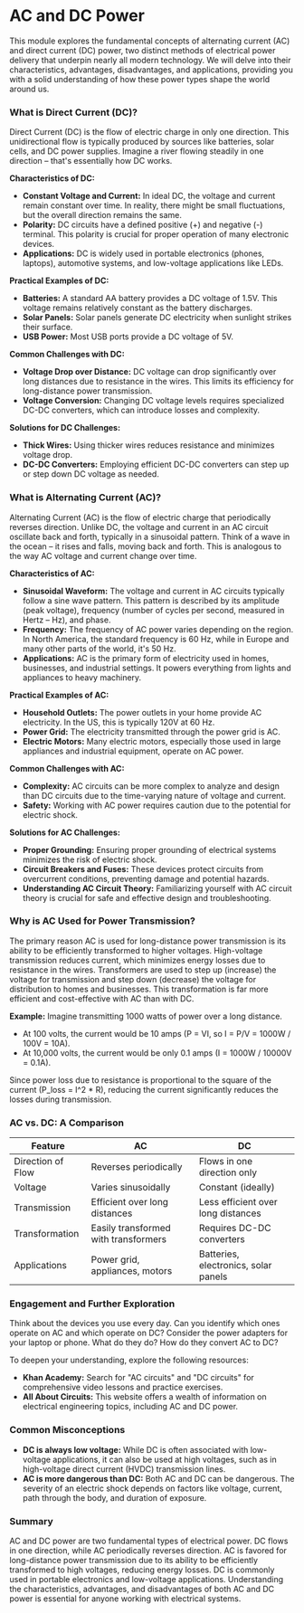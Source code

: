 # AC and DC Power

This module explores the fundamental concepts of alternating current (AC) and direct current (DC) power, two distinct methods of electrical power delivery that underpin nearly all modern technology. We will delve into their characteristics, advantages, disadvantages, and applications, providing you with a solid understanding of how these power types shape the world around us.

### What is Direct Current (DC)?

Direct Current (DC) is the flow of electric charge in only one direction. This unidirectional flow is typically produced by sources like batteries, solar cells, and DC power supplies. Imagine a river flowing steadily in one direction – that's essentially how DC works.

**Characteristics of DC:**

*   **Constant Voltage and Current:** In ideal DC, the voltage and current remain constant over time. In reality, there might be small fluctuations, but the overall direction remains the same.
*   **Polarity:** DC circuits have a defined positive (+) and negative (-) terminal. This polarity is crucial for proper operation of many electronic devices.
*   **Applications:** DC is widely used in portable electronics (phones, laptops), automotive systems, and low-voltage applications like LEDs.

**Practical Examples of DC:**

*   **Batteries:** A standard AA battery provides a DC voltage of 1.5V. This voltage remains relatively constant as the battery discharges.
*   **Solar Panels:** Solar panels generate DC electricity when sunlight strikes their surface.
*   **USB Power:** Most USB ports provide a DC voltage of 5V.

**Common Challenges with DC:**

*   **Voltage Drop over Distance:** DC voltage can drop significantly over long distances due to resistance in the wires. This limits its efficiency for long-distance power transmission.
*   **Voltage Conversion:** Changing DC voltage levels requires specialized DC-DC converters, which can introduce losses and complexity.

**Solutions for DC Challenges:**

*   **Thick Wires:** Using thicker wires reduces resistance and minimizes voltage drop.
*   **DC-DC Converters:** Employing efficient DC-DC converters can step up or step down DC voltage as needed.

### What is Alternating Current (AC)?

Alternating Current (AC) is the flow of electric charge that periodically reverses direction. Unlike DC, the voltage and current in an AC circuit oscillate back and forth, typically in a sinusoidal pattern. Think of a wave in the ocean – it rises and falls, moving back and forth. This is analogous to the way AC voltage and current change over time.

**Characteristics of AC:**

*   **Sinusoidal Waveform:** The voltage and current in AC circuits typically follow a sine wave pattern. This pattern is described by its amplitude (peak voltage), frequency (number of cycles per second, measured in Hertz – Hz), and phase.
*   **Frequency:** The frequency of AC power varies depending on the region. In North America, the standard frequency is 60 Hz, while in Europe and many other parts of the world, it's 50 Hz.
*   **Applications:** AC is the primary form of electricity used in homes, businesses, and industrial settings. It powers everything from lights and appliances to heavy machinery.

**Practical Examples of AC:**

*   **Household Outlets:** The power outlets in your home provide AC electricity. In the US, this is typically 120V at 60 Hz.
*   **Power Grid:** The electricity transmitted through the power grid is AC.
*   **Electric Motors:** Many electric motors, especially those used in large appliances and industrial equipment, operate on AC power.

**Common Challenges with AC:**

*   **Complexity:** AC circuits can be more complex to analyze and design than DC circuits due to the time-varying nature of voltage and current.
*   **Safety:** Working with AC power requires caution due to the potential for electric shock.

**Solutions for AC Challenges:**

*   **Proper Grounding:** Ensuring proper grounding of electrical systems minimizes the risk of electric shock.
*   **Circuit Breakers and Fuses:** These devices protect circuits from overcurrent conditions, preventing damage and potential hazards.
*   **Understanding AC Circuit Theory:** Familiarizing yourself with AC circuit theory is crucial for safe and effective design and troubleshooting.

### Why is AC Used for Power Transmission?

The primary reason AC is used for long-distance power transmission is its ability to be efficiently transformed to higher voltages. High-voltage transmission reduces current, which minimizes energy losses due to resistance in the wires. Transformers are used to step up (increase) the voltage for transmission and step down (decrease) the voltage for distribution to homes and businesses. This transformation is far more efficient and cost-effective with AC than with DC.

**Example:** Imagine transmitting 1000 watts of power over a long distance.

*   At 100 volts, the current would be 10 amps (P = VI, so I = P/V = 1000W / 100V = 10A).
*   At 10,000 volts, the current would be only 0.1 amps (I = 1000W / 10000V = 0.1A).

Since power loss due to resistance is proportional to the square of the current (P_loss = I^2 * R), reducing the current significantly reduces the losses during transmission.

### AC vs. DC: A Comparison

| Feature          | AC                               | DC                                  |
| ---------------- | --------------------------------- | ------------------------------------ |
| Direction of Flow | Reverses periodically             | Flows in one direction only           |
| Voltage          | Varies sinusoidally                | Constant (ideally)                    |
| Transmission     | Efficient over long distances      | Less efficient over long distances  |
| Transformation   | Easily transformed with transformers | Requires DC-DC converters            |
| Applications     | Power grid, appliances, motors     | Batteries, electronics, solar panels |

### Engagement and Further Exploration

Think about the devices you use every day. Can you identify which ones operate on AC and which operate on DC? Consider the power adapters for your laptop or phone. What do they do? How do they convert AC to DC?

To deepen your understanding, explore the following resources:

*   **Khan Academy:** Search for "AC circuits" and "DC circuits" for comprehensive video lessons and practice exercises.
*   **All About Circuits:** This website offers a wealth of information on electrical engineering topics, including AC and DC power.

### Common Misconceptions

*   **DC is always low voltage:** While DC is often associated with low-voltage applications, it can also be used at high voltages, such as in high-voltage direct current (HVDC) transmission lines.
*   **AC is more dangerous than DC:** Both AC and DC can be dangerous. The severity of an electric shock depends on factors like voltage, current, path through the body, and duration of exposure.

### Summary

AC and DC power are two fundamental types of electrical power. DC flows in one direction, while AC periodically reverses direction. AC is favored for long-distance power transmission due to its ability to be efficiently transformed to high voltages, reducing energy losses. DC is commonly used in portable electronics and low-voltage applications. Understanding the characteristics, advantages, and disadvantages of both AC and DC power is essential for anyone working with electrical systems.